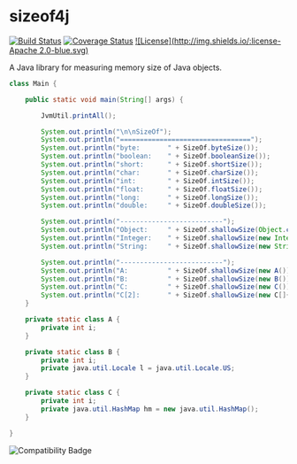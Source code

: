 sizeof4j
========

[![Build Status](https://api.travis-ci.org/repositories/arturmkrtchyan/sizeof4j.png)](https://travis-ci.org/arturmkrtchyan/sizeof4j)
[![Coverage Status](https://img.shields.io/coveralls/arturmkrtchyan/iban4j.svg)](https://coveralls.io/r/arturmkrtchyan/sizeof4j)
[![License](http://img.shields.io/:license-Apache 2.0-blue.svg)](https://raw.githubusercontent.com/arturmkrtchyan/iban4j/master/LICENSE.txt)

A Java library for measuring memory size of Java objects.

```java
class Main {

    public static void main(String[] args) {

        JvmUtil.printAll();

        System.out.println("\n\nSizeOf");
        System.out.println("=================================");
        System.out.println("byte:       " + SizeOf.byteSize());
        System.out.println("boolean:    " + SizeOf.booleanSize());
        System.out.println("short:      " + SizeOf.shortSize());
        System.out.println("char:       " + SizeOf.charSize());
        System.out.println("int:        " + SizeOf.intSize());
        System.out.println("float:      " + SizeOf.floatSize());
        System.out.println("long:       " + SizeOf.longSize());
        System.out.println("double:     " + SizeOf.doubleSize());

        System.out.println("--------------------------");
        System.out.println("Object:     " + SizeOf.shallowSize(Object.class));
        System.out.println("Integer:    " + SizeOf.shallowSize(new Integer(2)));
        System.out.println("String:     " + SizeOf.shallowSize(new String("aaa")));

        System.out.println("--------------------------");
        System.out.println("A:          " + SizeOf.shallowSize(new A()));
        System.out.println("B:          " + SizeOf.shallowSize(new B()));
        System.out.println("C:          " + SizeOf.shallowSize(new C()));
        System.out.println("C[2]:       " + SizeOf.shallowSize(new C[]{new C(), new C()}));
    }

    private static class A {
        private int i;
    }

    private static class B {
        private int i;
        private java.util.Locale l = java.util.Locale.US;
    }

    private static class C {
        private int i;
        private java.util.HashMap hm = new java.util.HashMap();
    }

}
```

![Compatibility Badge](https://java.net/downloads/adoptopenjdk/compat.svg)

